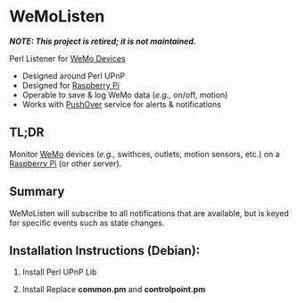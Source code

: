 WeMoListen
=======

***NOTE: This project is retired; it is not maintained.***

Perl Listener for [WeMo Devices](http://www.belkin.com/us/Products/home-automation/c/wemo-home-automation/)

* Designed around Perl UPnP
* Designed for [Raspberry Pi](http://www.raspberrypi.org/)
* Operable to save & log WeMo data (*e.g.,* on/off, motion)
* Works with [PushOver](http://www.pushover.net) service for alerts & notifications

<h2>TL;DR</h2>

Monitor [WeMo](http://www.belkin.com/us/Products/home-automation/c/wemo-home-automation/) devices (*e.g.,* swithces, outlets, motion sensors, etc.) on a [Raspberry Pi](http://www.raspberrypi.org/) (or other server). 

<h2>Summary</h2>

  WeMoListen will subscribe to all notifications that are available, but is keyed for specific events such as state changes. 

<h2>Installation Instructions (Debian):</h2>

1. Install Perl UPnP Lib

2. Install Replace **common.pm** and **controlpoint.pm**
  

